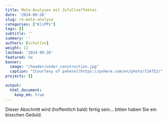 ```yaml
---
title: Meta-Analysen mit Zufallseffekten
date: '2024-09-26'
slug: re-meta-analyse
categories: ["KliPPs"]
tags: []
subtitle: ''
summary: ''
authors: [schultze]
weight: 11
lastmod: '2024-09-26'
featured: no
banner:
  image: "/header/under_construction.jpg"
  caption: "[Courtesy of pxhere](https://pxhere.com/en/photo/724752)"
projects: []

output:
  html_document:
    keep_md: true
---
```


Dieser Abschnitt wird (hoffentlich bald) fertig sein... bitten haben Sie ein bisschen Geduld.
